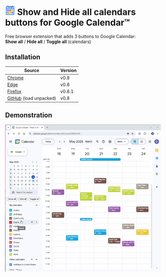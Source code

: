 # ![image](images/icon-32.png) Show and Hide all calendars buttons for Google Calendar™ 

Free browser extension that adds 3 buttons to Google Calendar:  
**Show all** / **Hide all** / **Toggle all** (calendars)

## Installation
| Source | Version |
| -------- | ------- |
| [Chrome](https://chromewebstore.google.com/detail/show-and-hide-all-calenda/hpailgnhcndggnllpgahjehfcalnefnj) | v0.8 |
| [Edge](https://microsoftedge.microsoft.com/addons/detail/show-and-hide-all-calenda/mapoobcjgdcahceldnipeickphmlpmad) | v0.8 |
| [Firefox](https://addons.mozilla.org/en-GB/firefox/addon/google-calendar-show-all/) | v0.8.1 |
| [GitHub](https://github.com/andrei-lazarov/GoogleCalendar-ShowAll/releases/latest) (load unpacked) | v0.8

## Demonstration

<picture>
  <source media="(prefers-color-scheme: dark)" srcset="./images/demo_dark.gif">
  <img alt="Video demonstration" src="./images/demo_light.gif">
</picture>
